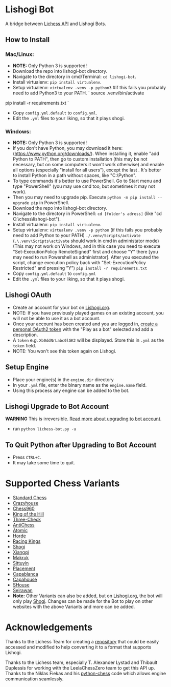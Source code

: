 # Lishogi Bot
A bridge between [Lichess API](https://lichess.org/api#tag/Chess-Bot) and Lishogi Bots.

## How to Install

### Mac/Linux:
- **NOTE:** Only Python 3 is supported!
- Download the repo into lishogi-bot directory.
- Navigate to the directory in cmd/Terminal: `cd lishogi-bot`.
- Install virtualenv: `pip install virtualenv`.
- Setup virtualenv:
`virtualenv .venv -p python3` #if this fails you probably need to add Python3 to your PATH.
`
source .venv/bin/activate

pip install -r requirements.txt
`
- Copy `config.yml.default` to `config.yml`.
- Edit the `.yml` files to your liking, so that it plays shogi.

### Windows:
- **NOTE:** Only Python 3 is supported!
- If you don't have Python, you may download it here: (https://www.python.org/downloads/). When installing it, enable "add Python to PATH", then go to custom installation (this may be not necessary, but on some computers it won't work otherwise) and enable all options (especially "install for all users"), except the last . It's better to install Python in a path without spaces, like "C:\Python\".
- To type commands it's better to use PowerShell. Go to Start menu and type "PowerShell" (you may use cmd too, but sometimes it may not work).
- Then you may need to upgrade pip. Execute `python -m pip install --upgrade pip` in PowerShell.
- Download the repo into lishogi-bot directory.
- Navigate to the directory in PowerShell: `cd [folder's adress]` (like "cd C:\chess\lishogi-bot").
- Install virtualenv: `pip install virtualenv`.
- Setup virtualenv:
`virtualenv .venv -p python` (if this fails you probably need to add Python to your PATH)
`./.venv/Scripts/activate` (`.\.venv\Scripts\activate` should work in cmd in administator mode) (This may not work on Windows, and in this case you need to execute "Set-ExecutionPolicy RemoteSigned" first and choose "Y" there [you may need to run Powershell as administrator]. After you executed the script, change execution policy back with "Set-ExecutionPolicy Restricted" and pressing "Y")
`pip install -r requirements.txt`
- Copy `config.yml.default` to `config.yml`
- Edit the `.yml` files to your liking, so that it plays shogi.

## Lishogi OAuth
- Create an account for your bot on [Lishogi.org](https://lishogi.org/signup).
- NOTE: If you have previously played games on an existing account, you will not be able to use it as a bot account.
- Once your account has been created and you are logged in, [create a personal OAuth2 token](https://lishogi.org/account/oauth/token/create) with the "Play as a bot" selected and add a description.
- A `token` e.g. `Xb0ddNrLabc0lGK2` will be displayed. Store this in `.yml` as the `token` field.
- NOTE: You won't see this token again on Lishogi.


## Setup Engine
- Place your engine(s) in the `engine.dir` directory
- In your `.yml` file, enter the binary name as the `engine.name` field.
- Using this process any engine can be added to the bot.


## Lishogi Upgrade to Bot Account
**WARNING** This is irreversible. [Read more about upgrading to bot account](https://lichess.org/api#operation/botAccountUpgrade).
- run `python lichess-bot.py -u`

## To Quit Python after Upgrading to Bot Account
- Press `CTRL+C`.
- It may take some time to quit.

# Supported Chess Variants
- [Standard Chess](https://www.pychess.org/variant/chess)
- [Crazyhouse](https://lichess.org/variant/crazyhouse)
- [Chess960](https://lichess.org/variant/chess960)
- [King of the Hill](https://lichess.org/variant/kingOfTheHill)
- [Three-Check](https://lichess.org/variant/threeCheck)
- [AntiChess](https://lichess.org/variant/antichess)
- [Atomic](https://lichess.org/variant/atomic)
- [Horde](https://lichess.org/variant/horde)
- [Racing Kings](https://lichess.org/variant/racingKings)
- [Shogi](https://www.pychess.org/variant/shogi)
- [Xiangqi](https://www.pychess.org/variant/xiangqi)
- [Makruk](https://www.pychess.org/variant/makruk)
- [Sittuyin](https://www.pychess.org/variant/sittuyin)
- [Placement](https://www.pychess.org/variant/placement)
- [Capablanca](https://www.pychess.org/variant/capablanca)
- [Capahouse](https://www.pychess.org/variant/capahouse)
- [SHouse](https://www.pychess.org/variant/shouse)
- [Seirawan](https://www.pychess.org/variant/seirawan)
- **Note:** Other Variants can also be added, but on [Lishogi.org](https://lishogi.org/), the bot will only play [Shogi](https://www.pychess.org/variant/shogi). Changes can be made for the Bot to play on other websites with the above Variants and more can be added.

# Acknowledgements
Thanks to the Lichess Team for creating a [repository](https://github.com/ShailChoksi/lichess-bot) that could be easily accessed and modified to help converting it to a format that supports Lishogi.

Thanks to the Lichess team, especially T. Alexander Lystad and Thibault Duplessis for working with the LeelaChessZero team to get this API up. Thanks to the Niklas Fiekas and his [python-chess](https://github.com/niklasf/python-chess) code which allows engine communication seamlessly.
